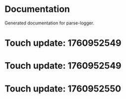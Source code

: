 # Documentation

Generated documentation for parse-logger.

# Touch update: 1760952549

# Touch update: 1760952549

# Touch update: 1760952550
